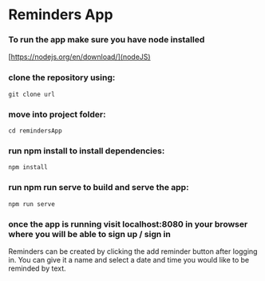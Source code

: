 # Reminders App

### To run the app make sure you have node installed

[https://nodejs.org/en/download/](nodeJS)

### clone the repository using:

```git clone url```


### move into project folder:

```cd remindersApp```

### run npm install to install dependencies:

```npm install```

### run npm run serve to build and serve the app: 

```npm run serve```

### once the app is running visit localhost:8080 in your browser where you will be able to sign up / sign in

Reminders can be created by clicking the add reminder button after logging in. You can give it a name and select a date and time you would like to be reminded by text. 
